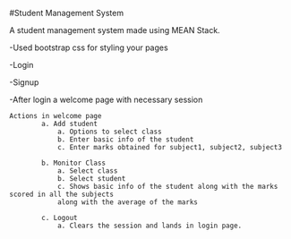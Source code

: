 #Student Management System

A student management system made using MEAN Stack.

-Used bootstrap css for styling your pages

-Login

-Signup

-After login a welcome page with necessary session

    Actions in welcome page
            a. Add student
                a. Options to select class
                b. Enter basic info of the student
                c. Enter marks obtained for subject1, subject2, subject3    

            b. Monitor Class
                a. Select class
                b. Select student
                c. Shows basic info of the student along with the marks scored in all the subjects
                along with the average of the marks

            c. Logout
                a. Clears the session and lands in login page.

